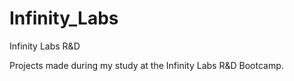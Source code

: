 # Infinity_Labs
Infinity Labs R&D

Projects made during my study at the Infinity Labs R&D Bootcamp.
